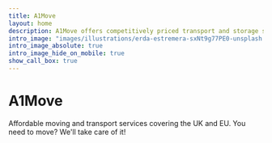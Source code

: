 ```yaml
---
title: A1Move
layout: home
description: A1Move offers competitively priced transport and storage solutions within the greater London area, and between the greater London area and the EU
intro_image: "images/illustrations/erda-estremera-sxNt9g77PE0-unsplash.jpg"
intro_image_absolute: true
intro_image_hide_on_mobile: true
show_call_box: true
---
```


# A1Move

Affordable moving and transport services covering the UK and EU. You need to move? We'll take care of it!
